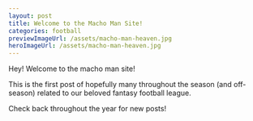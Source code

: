 ```yaml
---
layout: post
title: Welcome to the Macho Man Site!
categories: football
previewImageUrl: /assets/macho-man-heaven.jpg
heroImageUrl: /assets/macho-man-heaven.jpg
---
```


Hey! Welcome to the macho man site!

This is the first post of hopefully many throughout the season (and off-season) related to our beloved fantasy football league.

Check back throughout the year for new posts!